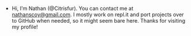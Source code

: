 - Hi, I’m Nathan (@Citrisfur). You can contact me at nathanscoy@gmail.com. I mostly work on repl.it and port projects over to GitHub when needed, so it might seem bare here. Thanks for visiting my profile!

